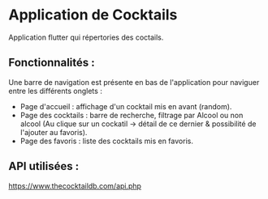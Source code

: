 # Application de Cocktails

Application flutter qui répertories des coctails.

## Fonctionnalités :

Une barre de navigation est présente en bas de l'application pour naviguer entre les différents onglets :

- Page d'accueil : affichage d'un cocktail mis en avant (random).
- Page des cocktails : barre de recherche, filtrage par Alcool ou non alcool (Au clique sur un cockatil -> détail de ce dernier & possibilité de l'ajouter au favoris).
- Page des favoris : liste des cocktails mis en favoris.
 

## API utilisées :

https://www.thecocktaildb.com/api.php
